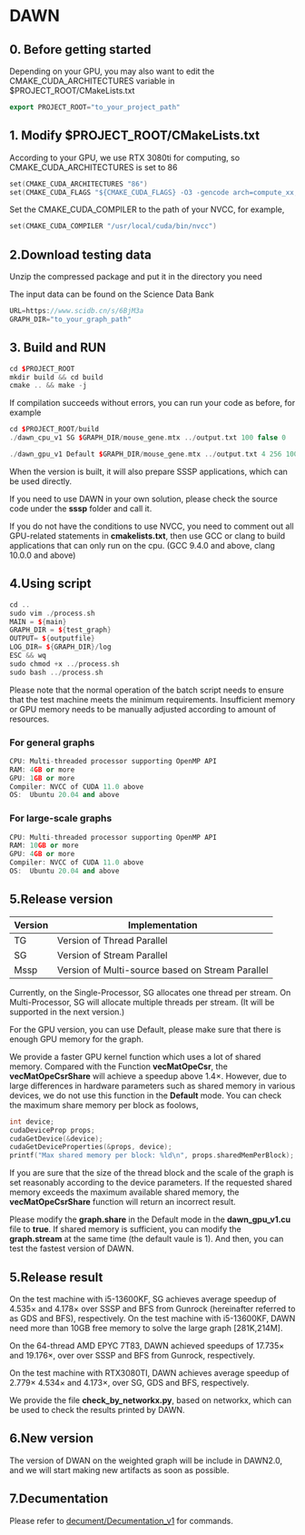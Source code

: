 # DAWN

## 0. Before getting started

Depending on your GPU, you may also want to edit the CMAKE_CUDA_ARCHITECTURES variable in $PROJECT_ROOT/CMakeLists.txt

```c++
export PROJECT_ROOT="to_your_project_path"
```

## 1. Modify $PROJECT_ROOT/CMakeLists.txt

According to your GPU, we use RTX 3080ti for computing, so CMAKE_CUDA_ARCHITECTURES is set to 86

```c++
set(CMAKE_CUDA_ARCHITECTURES "86")
set(CMAKE_CUDA_FLAGS "${CMAKE_CUDA_FLAGS} -O3 -gencode arch=compute_xx,code=sm_xx")
```

Set the CMAKE_CUDA_COMPILER to the path of your NVCC, for example,

```c++
set(CMAKE_CUDA_COMPILER "/usr/local/cuda/bin/nvcc")
```

## 2.Download testing data

Unzip the compressed package and put it in the directory you need

The input data can be found on the Science Data Bank

```c++
URL=https://www.scidb.cn/s/6BjM3a
GRAPH_DIR="to_your_graph_path"
```

## 3. Build and RUN

```c++
cd $PROJECT_ROOT
mkdir build && cd build
cmake .. && make -j
```

If compilation succeeds without errors, you can run your code as before, for example

```c++
cd $PROJECT_ROOT/build
./dawn_cpu_v1 SG $GRAPH_DIR/mouse_gene.mtx ../output.txt 100 false 0

./dawn_gpu_v1 Default $GRAPH_DIR/mouse_gene.mtx ../output.txt 4 256 100 false 0

```

When the version is built, it will also prepare SSSP applications, which can be used directly.

If you need to use DAWN in your own solution, please check the source code under the **sssp** folder and call it.

If you do not have the conditions to use NVCC, you need to comment out all GPU-related statements in **cmakelists.txt**, then use GCC or clang to build applications that can only run on the cpu. (GCC 9.4.0 and above, clang 10.0.0 and above)

## 4.Using script

```c++
cd ..
sudo vim ./process.sh
MAIN = ${main}
GRAPH_DIR = ${test_graph}
OUTPUT= ${outputfile}
LOG_DIR= ${GRAPH_DIR}/log
ESC && wq
sudo chmod +x ../process.sh
sudo bash ../process.sh
```

Please note that the normal operation of the batch script needs to ensure that the test machine meets the minimum requirements. Insufficient memory or GPU memory needs to be manually adjusted according to amount of resources.

### For general graphs

```c++
CPU: Multi-threaded processor supporting OpenMP API
RAM: 4GB or more
GPU: 1GB or more
Compiler: NVCC of CUDA 11.0 above
OS:  Ubuntu 20.04 and above
```

### For large-scale graphs

```c++
CPU: Multi-threaded processor supporting OpenMP API
RAM: 10GB or more
GPU: 4GB or more
Compiler: NVCC of CUDA 11.0 above
OS:  Ubuntu 20.04 and above
```

## 5.Release version

| Version | Implementation |
| ------ | ------ |
| TG |  Version of Thread Parallel|
| SG |  Version of Stream Parallel|
|Mssp | Version of Multi-source based on Stream Parallel|

Currently, on the Single-Processor, SG allocates one thread per stream. On Multi-Processor, SG will allocate multiple threads per stream. (It will be supported in the next version.)

For the GPU version, you can use Default, please make sure that there is enough GPU memory for the graph.

We provide a faster GPU kernel function which uses a lot of shared memory. Compared with the Function **vecMatOpeCsr**, the **vecMatOpeCsrShare** will achieve a speedup above 1.4&times;. However, due to large differences in hardware parameters such as shared memory in various devices, we do not use this function in the **Default** mode. You can check the maximum share memory per block as foolows,

```c++
int device;
cudaDeviceProp props;
cudaGetDevice(&device);
cudaGetDeviceProperties(&props, device);
printf("Max shared memory per block: %ld\n", props.sharedMemPerBlock);
```

If you are sure that the size of the thread block and the scale of the graph is set reasonably according to the device parameters. If the requested shared memory exceeds the maximum available shared memory, the **vecMatOpeCsrShare** function will return an incorrect result.

Please modify the **graph.share** in the Default mode in the **dawn_gpu_v1.cu** file to **true**. If shared memory is sufficient, you can modify the **graph.stream** at the same time (the default vaule is 1). And then, you can test the fastest version of DAWN.

## 5.Release result

On the test machine with i5-13600KF, SG achieves average speedup of 4.535&times; and 4.178&times; over SSSP and BFS from Gunrock (hereinafter referred to as GDS and BFS), respectively. On the test machine with i5-13600KF, DAWN need more than 10GB free memory to solve the large graph [281K,214M].

On the 64-thread AMD EPYC 7T83, DAWN achieved speedups of 17.735&times; and 19.176&times;, over over SSSP and BFS from Gunrock, respectively.

On the test machine with RTX3080TI, DAWN achieves average speedup of 2.779&times; 4.534&times; and 4.173&times;, over SG, GDS and BFS, respectively.

We provide the file **check_by_networkx.py**, based on networkx, which can be used to check the results printed by DAWN.

## 6.New version

The version of DWAN on the weighted graph will be include in DAWN2.0, and we will start making new artifacts as soon as possible.

## 7.Decumentation

Please refer to [decument/Decumentation_v1](https://github.com/ining7/SC2023/blob/f37c968a6a7d2195587354fb7592261e70a4d2c8/document%C2%A0%E6%96%87%E6%A1%A3/Decumentation_v1.md) for commands.
